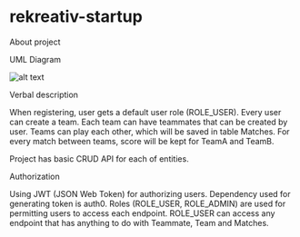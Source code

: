 # rekreativ-startup

About project

UML Diagram

![alt text](https://github.com/salexdxd/rekreativ-startup/blob/main/UML/RekreativUML.drawio.png?raw=true)

Verbal description

When registering, user gets a default user role (ROLE_USER). Every user can create a team. Each team can have teammates that can be created by user. Teams can play each other, which will be saved in table Matches. For every match between teams, score will be kept for TeamA and TeamB.

Project has basic CRUD API for each of entities.

Authorization

Using JWT (JSON Web Token) for authorizing users. Dependency used for generating token is auth0. Roles (ROLE_USER, ROLE_ADMIN) are used for permitting users to access each endpoint. ROLE_USER can access any endpoint that has anything to do with Teammate, Team and Matches.



